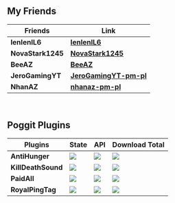 ## My Friends
| **Friends** | **Link** |
| --- | --- |
| **lenlenlL6** | **[**lenlenlL6**](https://github.com/lenlenlL6)** |
| **NovaStark1245** | **[**NovaStark1245**](https://github.com/NovaStark1234)** |
| **BeeAZ** | **[**BeeAZ**](https://github.com/BeeAZZ)** |
| **JeroGamingYT**| **[**JeroGamingYT-pm-pl**](https://github.com/JeroGamingYT-pm-pl)** |
| **NhanAZ** | **[**nhanaz-pm-pl**](https://github.com/nhanaz-pm-pl)** |

<br>

## Poggit Plugins

| **Plugins** | **State** | **API** | **Download Total** |
| --- | --- | --- | --- |
| **AntiHunger** | *<a href="https://poggit.pmmp.io/p/AntiHunger"><img src="https://poggit.pmmp.io/shield.state/AntiHunger"></a>* | **<a href="https://poggit.pmmp.io/p/KillDeathSound"><img src="https://poggit.pmmp.io/shield.api/AntiHunger"></a>** | **<a href="https://poggit.pmmp.io/p/AntiHunger"><img src="https://poggit.pmmp.io/shield.dl.total/AntiHunger"></a>**|
| **KillDeathSound** | **<a href="https://poggit.pmmp.io/p/KillDeathSound"><img src="https://poggit.pmmp.io/shield.state/KillDeathSound"></a>** | **<a href="https://poggit.pmmp.io/p/KillDeathSound"><img src="https://poggit.pmmp.io/shield.api/KillDeathSound"></a>** | **<a href="https://poggit.pmmp.io/p/KillDeathSound"><img src="https://poggit.pmmp.io/shield.dl.total/KillDeathSound"></a>**|
| **PaidAll** | **<a href="https://poggit.pmmp.io/p/PaidAll"><img src="https://poggit.pmmp.io/shield.state/PaidAll"></a>** | **<a href="https://poggit.pmmp.io/p/PaidAll"><img src="https://poggit.pmmp.io/shield.api/PaidAll"></a>** | **<a href="https://poggit.pmmp.io/p/PaidAll"><img src="https://poggit.pmmp.io/shield.dl.total/PaidAll"></a>** |
| **RoyalPingTag** | **<a href="https://poggit.pmmp.io/p/RoyalPingTag"><img src="https://poggit.pmmp.io/shield.state/RoyalPingTag"></a>** | **<a href="https://poggit.pmmp.io/p/RoyalPingTag"><img src="https://poggit.pmmp.io/shield.api/RoyalPingTag"></a>** | **<a href="https://poggit.pmmp.io/p/RoyalPingTag"><img src="https://poggit.pmmp.io/shield.dl.total/RoyalPingTag"></a>**|
